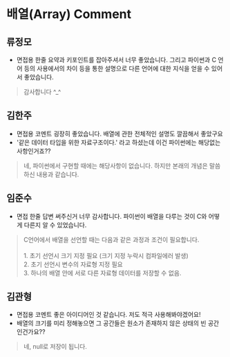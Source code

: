 # 배열(Array) Comment

## 류정모
- 면접용 한줄 요약과 키포인트를 잡아주셔서 너무 좋았습니다. 그리고 파이썬과 C 언어 등의 사용에서의 차이 등을 통한 설명으로 다른 언어에 대한 지식을 얻을 수 있어서 좋았습니다.  

> 감사합니다 ^_^
  

## 김한주
- 면접용 코멘트 굉장히 좋았습니다. 배열에 관한 전체적인 설명도 깔끔해서 좋았구요
- '같은 데이터 타입을 위한 자료구조이다.' 라고 하셨는데 이건 파이썬에는 해당없는 사항인거죠??  

> 네, 파이썬에서 구현할 때에는 해당사항이 없습니다. 하지만 본래의 개념은 말씀하신 내용과 같습니다.

## 임준수
- 면접 한줄 답변 써주신거 너무 감사합니다. 파이썬이 배열을 다루는 것이 C와 어떻게 다른지 알 수 있었습니다.  

> C언어에서 배열을 선언할 때는 다음과 같은 과정과 조건이 필요합니다.<br><br>
    1. 초기 선언시 크기 지정 필요 (크기 지정 누락시 컴파일에러 발생)<br>
    2. 초기 선언시 변수의 자료형 지정 필요<br>
    3. 하나의 배열 안에 서로 다른 자료형 데이터를 저장할 수 없음.<br>

## 김관형
- 면접용 코멘트 좋은 아이디어인 것 같습니다. 저도 적극 사용해봐야겠어요!
- 배열의 크기를 미리 정해놓으면 그 공간들은 원소가 존재하지 않은 상태의 빈 공간인건가요??  

> 네, null로 저장이 됩니다.
